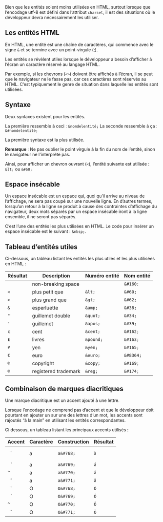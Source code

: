 Bien que les entités soient moins utilisées en HTML, surtout lorsque que l’encodage utf-8 est défini dans l’attribut ```charset```, il est des situations où le développeur devra nécessairement les utiliser.

## Les entités HTML

En HTML, une entité est une chaîne de caractères, qui commence avec le signe ```&``` et se termine avec un point-virgule (;).

Les entités se révèlent utiles lorsque le développeur a besoin d’afficher à l’écran un caractère réservé au langage HTML.

Par exemple, si les chevrons (```<>```) doivent être affichés à l’écran, il se peut que le navigateur ne le fasse pas, car ces caractères sont réservés au HTML. C’est typiquement le genre de situation dans laquelle les entités sont utilisées.

## Syntaxe

Deux syntaxes existent pour les entités.

La première ressemble à ceci : ```&nomdelentité;```
La seconde ressemble à ça : ```&#nomdelentité;```

La première syntaxe est la plus utilisée.

__Remarque__ : Ne pas oublier le point virgule à la fin du nom de l’entité, sinon le navigateur ne l'interprète pas.

Ainsi, pour afficher un chevron ouvrant (```<```), l’entité suivante est utilisée : ```&lt;``` ou ```&#60;```

## Espace insécable

Un espace insécable est un espace qui, quoi qu’il arrive au niveau de l’affichage, ne sera pas coupé sur une nouvelle ligne. En d’autres termes, lorsqu’un retour à la ligne se produit à cause des contraintes d’affichage du navigateur, deux mots séparés par un espace insécable iront à la ligne ensemble, il ne seront pas séparés.

C’est l’une des entités les plus utilisées en HTML. Le code pour insérer un espace insécable est le suivant : ```&nbsp;```.

## Tableau d’entités utiles

Ci-dessous, un tableau listant les entités les plus utiles et les plus utilisées en HTML :

| **Résultat** | **Description**      | **Numéro entité** | **Nom entité** |
|----------|----------------------|-------------------|----------------|
| ```  ``` | non-breaking space   | ``` ```           | ```&#160;```   |
| ```<```  | plus petit que       | ```&lt;```        | ```&#60;```    |
| ```>```  | plus grand que       | ```&gt;```        | ```&#62;```    |
| ```&```  | esperluette          | ```&amp;```       | ```&#38;```    |
| ```"```  | guillemet double     | ```&quot;```      | ```&#34;```    |
| ```'```  | guillemet            | ```&apos;```      | ```&#39;```    |
| ```¢```  | cent                 | ```&cent;```      | ```&#162;```   |
| ```£```  | livres               | ```&pound;```     | ```&#163;```   |
| ```¥```  | yen                  | ```&yen;```       | ```&#165;```   |
| ```€```  | euro                 | ```&euro;```      | ```&#8364;```  |
| ```©```  | copyright            | ```&copy;```      | ```&#169;```   |
| ```®```  | registered trademark | ```&reg;```       | ```&#174;```   |

## Combinaison de marques diacritiques

Une marque diacritique est un accent ajouté à une lettre.

Lorsque l’encodage ne comprend pas d’accent et que le développeur doit pourtant en ajouter un sur une des lettres d’un mot, les accents sont rajoutés “à la main” en utilisant les entités correspondantes.

Ci dessous, un tableau listant les principaux accents utilisés :

| **Accent**                       | **Caractère** | **Construction** | **Résultat** |
|----------------------------------|---------------|------------------|--------------|
| <pre><code> ̀</pre></code> | a             | ```a&#768;```    | ```à```      |
| ```  ́ ```                       | a             | ```a&#769;```    | ```á```      |
| ``` ^ ```                        | a             | ```a&#770;```    | ```â```      |
| ```  ̃  ```                      | a             | ```a&#771;```    | ```ã```      |
| ```  ̀ ```                       | O             | ```O&#768;```    | ```Ò```      |
| ```  ́ ```                       | O             | ```O&#769;```    | ```Ó```      |
| ``` ^ ```                        | O             | ```O&#770;```    | ```Ô```      |
| ```  ̃ ```                       | O             | ```O&#771;```    | ```Õ```      |